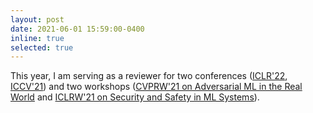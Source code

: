```yaml
---
layout: post
date: 2021-06-01 15:59:00-0400
inline: true
selected: true
---
```


This year, I am serving as a reviewer for two conferences ([ICLR'22](https://iclr.cc/), [ICCV'21](http://iccv2021.thecvf.com)) and two workshops ([CVPRW'21 on Adversarial ML in the Real World](https://aisecure-workshop.github.io/amlcvpr2021/) and [ICLRW'21 on Security and Safety in ML Systems](https://aisecure-workshop.github.io/aml-iclr2021/)).